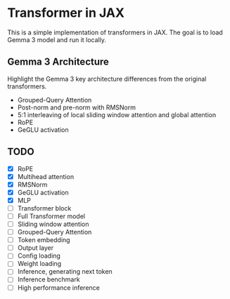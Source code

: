 # Transformer in JAX

This is a simple implementation of transformers in JAX.
The goal is to load Gemma 3 model and run it locally.

## Gemma 3 Architecture

Highlight the Gemma 3 key architecture differences from the original transformers.

* Grouped-Query Attention
* Post-norm and pre-norm with RMSNorm
* 5:1 interleaving of local sliding window attention and global attention
* RoPE
* GeGLU activation

## TODO

* [x] RoPE
* [x] Multihead attention
* [x] RMSNorm
* [x] GeGLU activation
* [x] MLP
* [ ] Transformer block
* [ ] Full Transformer model
* [ ] Sliding window attention
* [ ] Grouped-Query Attention
* [ ] Token embedding
* [ ] Output layer
* [ ] Config loading
* [ ] Weight loading
* [ ] Inference, generating next token
* [ ] Inference benchmark
* [ ] High performance inference
